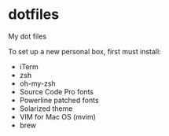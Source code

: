 # dotfiles
My dot files

To set up a new personal box, first must install:

- iTerm
- zsh
- oh-my-zsh
- Source Code Pro fonts
- Powerline patched fonts
- Solarized theme
- VIM for Mac OS (mvim)
- brew
